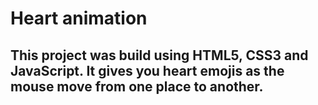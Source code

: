 # Heart animation

## This project was build using HTML5, CSS3 and JavaScript. It gives you heart emojis as the mouse move from one place to another.
